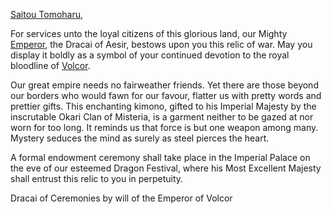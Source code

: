 [Saitou Tomoharu](https://twitter.com/TomoharuSaito?s=20&t=abh0vOu1ltbk_YLQU_5eXA),

For services unto the loyal citizens of this glorious land, our Mighty [Emperor](https://legendarystories.net/heroes-of-rathe/emperor-about.html), the Dracai of Aesir, bestows upon you this relic of war. May you display it boldly as a symbol of your continued devotion to the royal bloodline of [Volcor](https://legendarystories.net/world-of-rathe/volcor/volcor.html).

Our great empire needs no fairweather friends. Yet there are those beyond our borders who would fawn for our favour, flatter us with pretty words and prettier gifts. This enchanting kimono, gifted to his Imperial Majesty by the inscrutable Okari Clan of Misteria, is a garment neither to be gazed at nor worn for too long. It reminds us that force is but one weapon among many. Mystery seduces the mind as surely as steel pierces the heart.

A formal endowment ceremony shall take place in the Imperial Palace on the eve of our esteemed Dragon Festival, where his Most Excellent Majesty shall entrust this relic to you in perpetuity.

Dracai of Ceremonies by will of the Emperor of Volcor
